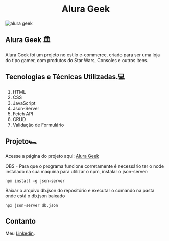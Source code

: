 <h1 align="center">Alura Geek</h1>

![alura geek](https://github.com/ThiagoGois1011/e-commerce/assets/104660897/54b0035a-0960-4f2c-905b-0036d09a9ad0)

## Alura Geek 🏛️

Alura Geek foi um projeto no estilo e-commerce, criado para ser uma loja do tipo gamer, com produtos do Star Wars, Consoles e outros itens.

## Tecnologias e Técnicas Utilizadas.💻

1. HTML
2. CSS
3. JavaScript
4. Json-Server
5. Fetch API
6. CRUD
7. Validação de Formulário

## Projeto🏎️

Acesse a página do projeto aqui: [Alura Geek](https://thiagogois1011.github.io/e-commerce/)

OBS - Para que o programa funcione corretamente é necessário ter o node instalado na sua maquina para utilizar o npm, instalar o json-server:
~~~
npm install -g json-server
~~~
Baixar o arquivo db.json do repositório e executar o comando na pasta onde está o db.json baixado
~~~
npx json-server db.json
~~~


## Contanto
Meu <a href="https://www.linkedin.com/in/thiago-gois-ba26b1238/" target="_blank">Linkedin</a>.



